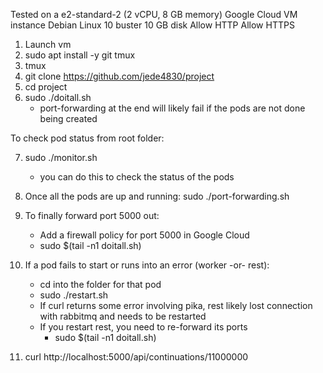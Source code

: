 




Tested on a e2-standard-2 (2 vCPU, 8 GB memory) Google Cloud VM instance
Debian Linux 10 buster
10 GB disk 
Allow HTTP
Allow HTTPS


1. Launch vm
2. sudo apt install -y git tmux
3. tmux
4. git clone https://github.com/jede4830/project
5. cd project
6. sudo ./doitall.sh 
    - port-forwarding at the end will likely fail if the pods are not done being created

To check pod status from root folder:

7. sudo ./monitor.sh 
    - you can do this to check the status of the pods

8. Once all the pods are up and running: sudo ./port-forwarding.sh 

9. To finally forward port 5000 out:
    - Add a firewall policy for port 5000 in Google Cloud 
    - sudo $(tail -n1 doitall.sh) 



10. If a pod fails to start or runs into an error (worker -or- rest): 
    - cd into the folder for that pod
    - sudo ./restart.sh 
    - If curl returns some error involving pika, rest likely lost connection with rabbitmq and needs to be restarted
    - If you restart rest, you need to re-forward its ports
        - sudo $(tail -n1 doitall.sh) 

11. curl http://localhost:5000/api/continuations/11000000

